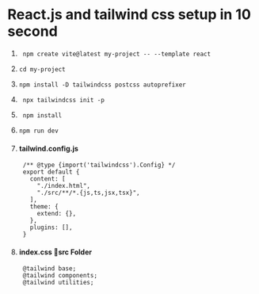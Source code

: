 # React.js and tailwind css setup in 10 second



1.      npm create vite@latest my-project -- --template react
      
 2.     cd my-project
      
 3.     npm install -D tailwindcss postcss autoprefixer
      
4.      npx tailwindcss init -p
      
      
5.      npm install
      
      
 6.     npm run dev



7. #### tailwind.config.js

        /** @type {import('tailwindcss').Config} */
        export default {
          content: [
            "./index.html",
            "./src/**/*.{js,ts,jsx,tsx}",
          ],
          theme: {
            extend: {},
          },
          plugins: [],
        }



8. #### index.css  📂src Folder
  
        @tailwind base;
        @tailwind components;
        @tailwind utilities;


